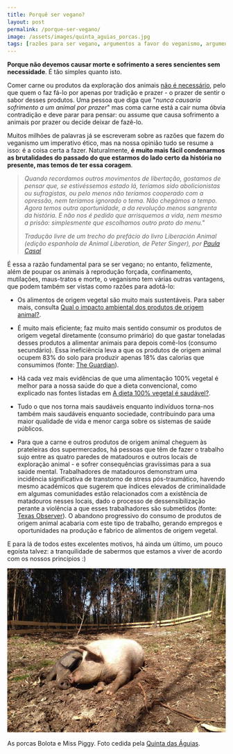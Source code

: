 ```yaml
---
title: Porquê ser vegano?
layout: post
permalink: /porque-ser-vegano/
image: /assets/images/quinta_aguias_porcas.jpg
tags: [razões para ser vegano, argumentos a favor do veganismo, argumentos pró-veganismo, motivos para ser vegano, benefícios do veganismo]
---
```

**Porque não devemos causar morte e sofrimento a seres sencientes sem necessidade**. É tão simples quanto isto.

Comer carne ou produtos da exploração dos animais [não é necessário](/a-dieta-100-vegetal-e-saudavel/), pelo que quem o faz fá-lo por apenas por tradição e prazer - o prazer de sentir o sabor desses produtos. Uma pessoa que diga que "*nunca causaria sofrimento a um animal por prazer*" mas coma carne está a cair numa óbvia contradição e deve parar para pensar: ou assume que causa sofrimento a animais por prazer ou decide deixar de fazê-lo.

Muitos milhões de palavras já se escreveram sobre as razões que fazem do veganismo um imperativo ético, mas na nossa opinião tudo se resume a isso: é a coisa certa a fazer. Naturalmente, **é muito mais fácil condenarmos as brutalidades do passado do que estarmos do lado certo da história no presente, mas temos de ter essa coragem**.

<blockquote>
  <p>
    <em>Quando recordamos outros movimentos de libertação, gostamos de pensar que, se estivéssemos estado lá, teríamos sido abolicionistas ou sufragistas, ou pelo menos não teríamos cooperado com a opressão, nem teríamos ignorado o tema. Não chegámos a tempo. Agora temos outra oportunidade, a da revolução menos sangrenta da história. E não nos é pedido que arrisquemos a vida, nem mesmo a prisão: simplesmente que escolhamos outro prato do menu."</em>
  </p>
  
  <cite>Tradução livre de um trecho do prefácio do livro Liberación Animal (edição espanhola de Animal Liberation, de Peter Singer), por <a href="https://www.upf.edu/web/cae-center-for-animal-ethics/board-members-paula">Paula Casal</a></cite>
</blockquote>

É essa a razão fundamental para se ser vegano; no entanto, felizmente, além de poupar os animais à reprodução forçada, confinamento, mutilações, maus-tratos e morte, o veganismo tem várias outras vantagens, que podem também ser vistas como razões para adotá-lo:
* Os alimentos de origem vegetal são muito mais sustentáveis. Para saber mais, consulta [Qual o impacto ambiental dos produtos de origem animal?](/qual-o-impacto-ambiental-dos-produtos-de-origem-animal/).

* É muito mais eficiente; faz muito mais sentido consumir os produtos de origem vegetal diretamente (consumo primário) do que gastar toneladas desses produtos a alimentar animais para depois comê-los (consumo secundário). Essa ineficiência leva a que os produtos de origem animal ocupem 83% do solo para produzir apenas 18% das calorias que consumimos (fonte: [The Guardian](https://www.theguardian.com/environment/2018/may/31/avoiding-meat-and-dairy-is-single-biggest-way-to-reduce-your-impact-on-earth)).

* Há cada vez mais evidências de que uma alimentação 100% vegetal é melhor para a nossa saúde do que a dieta convencional, como explicado nas fontes listadas em [A dieta 100% vegetal é saudável?](/a-dieta-100-vegetal-e-saudavel/).

* Tudo o que nos torna mais saudáveis enquanto indivíduos torna-nos também mais saudáveis enquanto sociedade, contribuindo para uma maior qualidade de vida e menor carga sobre os sistemas de saúde públicos.

* Para que a carne e outros produtos de origem animal cheguem às prateleiras dos supermercados, há pessoas que têm de fazer o trabalho sujo entre as quatro paredes de matadouros e outros locais de exploração animal - e sofrer consequências gravíssimas para a sua saúde mental. Trabalhadores de matadouros demonstram uma incidência significativa de transtorno de stress pós-traumático, havendo mesmo académicos que sugerem que índices elevados de criminalidade em algumas comunidades estão relacionados com a existência de matadouros nesses locais, dado o processo de dessensibilização perante a violência a que esses trabalhadores são submetidos (fonte: [Texas Observer](https://www.texasobserver.org/ptsd-in-the-slaughterhouse/)). O abandono progressivo do consumo de produtos de origem animal acabaria com este tipo de trabalho, gerando empregos e oportunidades na produção e fabrico de alimentos de origem vegetal.

E para lá de todos estes excelentes motivos, há ainda um último, um pouco egoísta talvez: a tranquilidade de sabermos que estamos a viver de acordo com os nossos princípios :)

![[Foto das porcas Bolota e Miss Piggy, na Quinta das Águias]](/assets/images/quinta_aguias_porcas.jpg "As porcas Bolota e Miss Piggy, na Quinta das Águias")

<div class="img-caption">As porcas Bolota e Miss Piggy. Foto cedida pela <a href="https://www.facebook.com/associacaoquintadasaguias/photos/pb.100064801445920.-2207520000./770235669735540">Quinta das Águias</a>.</div>
